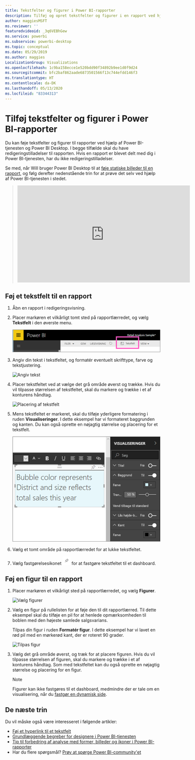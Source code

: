 ```yaml
---
title: Tekstfelter og figurer i Power BI-rapporter
description: Tilføj og opret tekstfelter og figurer i en rapport ved hjælp af Microsoft Power BI-tjenesten.
author: maggiesMSFT
ms.reviewer: ''
featuredvideoid: _3q6VEBhGew
ms.service: powerbi
ms.subservice: powerbi-desktop
ms.topic: conceptual
ms.date: 05/29/2019
ms.author: maggies
LocalizationGroup: Visualizations
ms.openlocfilehash: 1c9ba158ecce1e520bdd90f34892b9ee1d0f9d24
ms.sourcegitcommit: bfc2baf862aade6873501566f13c744efdd146f3
ms.translationtype: HT
ms.contentlocale: da-DK
ms.lasthandoff: 05/13/2020
ms.locfileid: "83344313"
---
```

# <a name="add-text-boxes-and-shapes-to-power-bi-reports"></a>Tilføj tekstfelter og figurer i Power BI-rapporter
Du kan føje tekstfelter og figurer til rapporter ved hjælp af Power BI-tjenesten og Power BI Desktop. I begge tilfælde skal du have redigeringstilladelser til rapporten. Hvis en rapport er blevet delt med dig i Power BI-tjenesten, har du ikke redigeringstilladelser. 

Se med, når Will bruger Power BI Desktop til at [føje statiske billeder til en rapport](/learn/modules/visuals-in-power-bi/12-formatting), og følg derefter nedenstående trin for at prøve det selv ved hjælp af Power BI-tjenesten i stedet.
> 
> <iframe width="560" height="315" src="https://www.youtube.com/embed/_3q6VEBhGew" frameborder="0" allowfullscreen></iframe>
> 

## <a name="add-a-text-box-to-a-report"></a>Føj et tekstfelt til en rapport
1. Åbn en rapport i redigeringsvisning.

2. Placer markøren et vilkårligt tomt sted på rapportlærredet, og vælg **Tekstfelt** i den øverste menu.
   
   ![Markér tekstfeltet](media/power-bi-reports-add-text-and-shapes/pbi_textbox.png)
3. Angiv din tekst i tekstfeltet, og formatér eventuelt skrifttype, farve og tekstjustering. 
   
   ![Angiv tekst](media/power-bi-reports-add-text-and-shapes/pbi_textbox2new.png)
4. Placer tekstfeltet ved at vælge det grå område øverst og trække. Hvis du vil tilpasse størrelsen af tekstfeltet, skal du markere og trække i et af konturens håndtag. 
   
   ![Placering af tekstfelt](media/power-bi-reports-add-text-and-shapes/textboxsmaller.gif)

5. Mens tekstfeltet er markeret, skal du tilføje yderligere formatering i ruden **Visualiseringer**. I dette eksempel har vi formateret baggrunden og kanten. Du kan også oprette en nøjagtig størrelse og placering for et tekstfelt.  

   ![Formatering af tekstfelt](media/power-bi-reports-add-text-and-shapes/power-bi-borders.png)

6. Vælg et tomt område på rapportlærredet for at lukke tekstfeltet. 

7. Vælg fastgørelsesikonet  ![Tegnestiftikon](media/power-bi-reports-add-text-and-shapes/pbi_pintile.png) for at fastgøre tekstfeltet til et dashboard. 

## <a name="add-a-shape-to-a-report"></a>Føj en figur til en rapport
1. Placer markøren et vilkårligt sted på rapportlærredet, og vælg **Figurer**.
   
   ![Vælg figurer](media/power-bi-reports-add-text-and-shapes/power-bi-shapes.png)
2. Vælg en figur på rullelisten for at føje den til dit rapportlærred. Til dette eksempel skal du tilføje en pil for at henlede opmærksomheden til boblen med den højeste samlede salgsvarians. 
   
   Tilpas din figur i ruden **Formatér figur**. I dette eksempel har vi lavet en rød pil med en mørkerød kant, der er roteret 90 grader.
   
   ![Tilpas figur](media/power-bi-reports-add-text-and-shapes/power-bi-arrrow.png)
3. Vælg det grå område øverst, og træk for at placere figuren. Hvis du vil tilpasse størrelsen af figuren, skal du markere og trække i et af konturens håndtag. Som med tekstfeltet kan du også oprette en nøjagtig størrelse og placering for en figur.

   > [!NOTE]
   > Figurer kan ikke fastgøres til et dashboard, medmindre der er tale om en visualisering, når du [fastgør en dynamisk side](service-dashboard-pin-live-tile-from-report.md). 
   > 
   > 

## <a name="next-steps"></a>De næste trin

Du vil måske også være interesseret i følgende artikler:

* [Føj et hyperlink til et tekstfelt](service-add-hyperlink-to-text-box.md)
* [Grundlæggende begreber for designere i Power BI-tjenesten](../fundamentals/service-basic-concepts.md)
* [Tip til forbedring af analyse med former, billeder og ikoner i Power BI-rapporter](../guidance/report-tips-shapes-images-icons.md)
* Har du flere spørgsmål? [Prøv at spørge Power BI-community'et](https://community.powerbi.com/)
